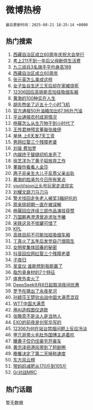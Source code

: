 # 微博热榜

`最后更新时间：2025-08-21 18:25:14 +0800`

## 热门搜索

1. [西藏自治区成立60周年庆祝大会举行](https://m.weibo.cn/search?containerid=100103type%3D1%26t%3D10%26q%3D%23%E8%A5%BF%E8%97%8F%E8%87%AA%E6%B2%BB%E5%8C%BA%E6%88%90%E7%AB%8B60%E5%91%A8%E5%B9%B4%E5%BA%86%E7%A5%9D%E5%A4%A7%E4%BC%9A%E4%B8%BE%E8%A1%8C%23&stream_entry_id=51&isnewpage=1&extparam=seat%3D1%26cate%3D10103%26pos%3D0%26filter_type%3Drealtimehot%26stream_entry_id%3D51%26c_type%3D51%26dgr%3D0%26q%3D%2523%25E8%25A5%25BF%25E8%2597%258F%25E8%2587%25AA%25E6%25B2%25BB%25E5%258C%25BA%25E6%2588%2590%25E7%25AB%258B60%25E5%2591%25A8%25E5%25B9%25B4%25E5%25BA%2586%25E7%25A5%259D%25E5%25A4%25A7%25E4%25BC%259A%25E4%25B8%25BE%25E8%25A1%258C%2523%26display_time%3D1755771912%26pre_seqid%3D1755771912811052359401)
1. [考上211不到一年后父母断供生活费](https://m.weibo.cn/search?containerid=100103type%3D1%26t%3D10%26q%3D%23%E8%80%83%E4%B8%8A211%E4%B8%8D%E5%88%B0%E4%B8%80%E5%B9%B4%E5%90%8E%E7%88%B6%E6%AF%8D%E6%96%AD%E4%BE%9B%E7%94%9F%E6%B4%BB%E8%B4%B9%23&stream_entry_id=31&isnewpage=1&extparam=seat%3D1%26pos%3D0%26filter_type%3Drealtimehot%26realpos%3D1%26q%3D%2523%25E8%2580%2583%25E4%25B8%258A211%25E4%25B8%258D%25E5%2588%25B0%25E4%25B8%2580%25E5%25B9%25B4%25E5%2590%258E%25E7%2588%25B6%25E6%25AF%258D%25E6%2596%25AD%25E4%25BE%259B%25E7%2594%259F%25E6%25B4%25BB%25E8%25B4%25B9%2523%26cate%3D5001%26c_type%3D31%26band_rank%3D1%26stream_entry_id%3D31%26lcate%3D5001%26dgr%3D0%26flag%3D0%26display_time%3D1755771912%26pre_seqid%3D1755771912811052359401)
1. [九三阅兵3名旗手平均身高189](https://m.weibo.cn/search?containerid=100103type%3D1%26t%3D10%26q%3D%23%E4%B9%9D%E4%B8%89%E9%98%85%E5%85%B53%E5%90%8D%E6%97%97%E6%89%8B%E5%B9%B3%E5%9D%87%E8%BA%AB%E9%AB%98189%23&stream_entry_id=31&isnewpage=1&extparam=seat%3D1%26pos%3D1%26filter_type%3Drealtimehot%26realpos%3D2%26q%3D%2523%25E4%25B9%259D%25E4%25B8%2589%25E9%2598%2585%25E5%2585%25B53%25E5%2590%258D%25E6%2597%2597%25E6%2589%258B%25E5%25B9%25B3%25E5%259D%2587%25E8%25BA%25AB%25E9%25AB%2598189%2523%26cate%3D5001%26c_type%3D31%26band_rank%3D2%26stream_entry_id%3D31%26lcate%3D5001%26dgr%3D0%26flag%3D1%26display_time%3D1755771912%26pre_seqid%3D1755771912811052359401)
1. [西藏自治区成立60周年](https://m.weibo.cn/search?containerid=100103type%3D1%26t%3D10%26q%3D%23%E8%A5%BF%E8%97%8F%E8%87%AA%E6%B2%BB%E5%8C%BA%E6%88%90%E7%AB%8B60%E5%91%A8%E5%B9%B4%23&stream_entry_id=31&isnewpage=1&extparam=seat%3D1%26pos%3D2%26filter_type%3Drealtimehot%26realpos%3D3%26q%3D%2523%25E8%25A5%25BF%25E8%2597%258F%25E8%2587%25AA%25E6%25B2%25BB%25E5%258C%25BA%25E6%2588%2590%25E7%25AB%258B60%25E5%2591%25A8%25E5%25B9%25B4%2523%26cate%3D5001%26c_type%3D31%26band_rank%3D3%26stream_entry_id%3D31%26lcate%3D5001%26dgr%3D0%26flag%3D0%26display_time%3D1755771912%26pre_seqid%3D1755771912811052359401)
1. [张元英怎么美成这样](https://m.weibo.cn/search?containerid=100103type%3D1%26t%3D10%26q%3D%E5%BC%A0%E5%85%83%E8%8B%B1%E6%80%8E%E4%B9%88%E7%BE%8E%E6%88%90%E8%BF%99%E6%A0%B7&stream_entry_id=31&isnewpage=1&extparam=seat%3D1%26pos%3D3%26filter_type%3Drealtimehot%26realpos%3D4%26q%3D%25E5%25BC%25A0%25E5%2585%2583%25E8%258B%25B1%25E6%2580%258E%25E4%25B9%2588%25E7%25BE%258E%25E6%2588%2590%25E8%25BF%2599%25E6%25A0%25B7%26cate%3D5001%26c_type%3D31%26band_rank%3D4%26stream_entry_id%3D31%26lcate%3D5001%26dgr%3D0%26flag%3D1%26display_time%3D1755771912%26pre_seqid%3D1755771912811052359401)
1. [女子坠谷生还三天后却在家被烧死](https://m.weibo.cn/search?containerid=100103type%3D1%26t%3D10%26q%3D%23%E5%A5%B3%E5%AD%90%E5%9D%A0%E8%B0%B7%E7%94%9F%E8%BF%98%E4%B8%89%E5%A4%A9%E5%90%8E%E5%8D%B4%E5%9C%A8%E5%AE%B6%E8%A2%AB%E7%83%A7%E6%AD%BB%23&stream_entry_id=31&isnewpage=1&extparam=seat%3D1%26pos%3D4%26filter_type%3Drealtimehot%26realpos%3D5%26q%3D%2523%25E5%25A5%25B3%25E5%25AD%2590%25E5%259D%25A0%25E8%25B0%25B7%25E7%2594%259F%25E8%25BF%2598%25E4%25B8%2589%25E5%25A4%25A9%25E5%2590%258E%25E5%258D%25B4%25E5%259C%25A8%25E5%25AE%25B6%25E8%25A2%25AB%25E7%2583%25A7%25E6%25AD%25BB%2523%26cate%3D5001%26c_type%3D31%26band_rank%3D5%26stream_entry_id%3D31%26lcate%3D5001%26dgr%3D0%26flag%3D0%26display_time%3D1755771912%26pre_seqid%3D1755771912811052359401)
1. [12306回应高铁能否加挂吸烟车厢](https://m.weibo.cn/search?containerid=100103type%3D1%26t%3D10%26q%3D%2312306%E5%9B%9E%E5%BA%94%E9%AB%98%E9%93%81%E8%83%BD%E5%90%A6%E5%8A%A0%E6%8C%82%E5%90%B8%E7%83%9F%E8%BD%A6%E5%8E%A2%23&stream_entry_id=31&isnewpage=1&extparam=seat%3D1%26pos%3D5%26filter_type%3Drealtimehot%26realpos%3D6%26q%3D%252312306%25E5%259B%259E%25E5%25BA%2594%25E9%25AB%2598%25E9%2593%2581%25E8%2583%25BD%25E5%2590%25A6%25E5%258A%25A0%25E6%258C%2582%25E5%2590%25B8%25E7%2583%259F%25E8%25BD%25A6%25E5%258E%25A2%2523%26cate%3D5001%26c_type%3D31%26band_rank%3D6%26stream_entry_id%3D31%26lcate%3D5001%26dgr%3D0%26flag%3D0%26display_time%3D1755771912%26pre_seqid%3D1755771912811052359401)
1. [黄渤的100种实在人生](https://m.weibo.cn/search?containerid=100103type%3D1%26t%3D10%26q%3D%23%E9%BB%84%E6%B8%A4%E7%9A%84100%E7%A7%8D%E5%AE%9E%E5%9C%A8%E4%BA%BA%E7%94%9F%23&stream_entry_id=31&isnewpage=1&extparam=seat%3D1%26pos%3D6%26filter_type%3Drealtimehot%26band_rank%3D7%26q%3D%2523%25E9%25BB%2584%25E6%25B8%25A4%25E7%259A%2584100%25E7%25A7%258D%25E5%25AE%259E%25E5%259C%25A8%25E4%25BA%25BA%25E7%2594%259F%2523%26dgr%3D0%26is_ad_pos%3D1%26adid%3D297494%26c_type%3D31%26stream_entry_id%3D31%26lcate%3D5001%26topic_ad%3D1%26cate%3D5001%26display_time%3D1755771912%26pre_seqid%3D1755771912811052359401)
1. [胡先煦坐了近五十个小时飞机](https://m.weibo.cn/search?containerid=100103type%3D1%26t%3D10%26q%3D%E8%83%A1%E5%85%88%E7%85%A6%E5%9D%90%E4%BA%86%E8%BF%91%E4%BA%94%E5%8D%81%E4%B8%AA%E5%B0%8F%E6%97%B6%E9%A3%9E%E6%9C%BA&stream_entry_id=31&isnewpage=1&extparam=seat%3D1%26pos%3D7%26filter_type%3Drealtimehot%26realpos%3D7%26q%3D%25E8%2583%25A1%25E5%2585%2588%25E7%2585%25A6%25E5%259D%2590%25E4%25BA%2586%25E8%25BF%2591%25E4%25BA%2594%25E5%258D%2581%25E4%25B8%25AA%25E5%25B0%258F%25E6%2597%25B6%25E9%25A3%259E%25E6%259C%25BA%26cate%3D5001%26c_type%3D31%26band_rank%3D7%26stream_entry_id%3D31%26lcate%3D5001%26dgr%3D0%26flag%3D0%26display_time%3D1755771912%26pre_seqid%3D1755771912811052359401)
1. [官方通报50升油箱加出67.96升汽油](https://m.weibo.cn/search?containerid=100103type%3D1%26t%3D10%26q%3D%23%E5%AE%98%E6%96%B9%E9%80%9A%E6%8A%A550%E5%8D%87%E6%B2%B9%E7%AE%B1%E5%8A%A0%E5%87%BA67.96%E5%8D%87%E6%B1%BD%E6%B2%B9%23&stream_entry_id=31&isnewpage=1&extparam=seat%3D1%26pos%3D8%26filter_type%3Drealtimehot%26realpos%3D8%26q%3D%2523%25E5%25AE%2598%25E6%2596%25B9%25E9%2580%259A%25E6%258A%25A550%25E5%258D%2587%25E6%25B2%25B9%25E7%25AE%25B1%25E5%258A%25A0%25E5%2587%25BA67.96%25E5%258D%2587%25E6%25B1%25BD%25E6%25B2%25B9%2523%26cate%3D5001%26c_type%3D31%26band_rank%3D8%26stream_entry_id%3D31%26lcate%3D5001%26dgr%3D0%26flag%3D0%26display_time%3D1755771912%26pre_seqid%3D1755771912811052359401)
1. [平台通报农村成哥情况](https://m.weibo.cn/search?containerid=100103type%3D1%26t%3D10%26q%3D%23%E5%B9%B3%E5%8F%B0%E9%80%9A%E6%8A%A5%E5%86%9C%E6%9D%91%E6%88%90%E5%93%A5%E6%83%85%E5%86%B5%23&stream_entry_id=31&isnewpage=1&extparam=seat%3D1%26pos%3D9%26filter_type%3Drealtimehot%26realpos%3D9%26q%3D%2523%25E5%25B9%25B3%25E5%258F%25B0%25E9%2580%259A%25E6%258A%25A5%25E5%2586%259C%25E6%259D%2591%25E6%2588%2590%25E5%2593%25A5%25E6%2583%2585%25E5%2586%25B5%2523%26cate%3D5001%26c_type%3D31%26band_rank%3D9%26stream_entry_id%3D31%26lcate%3D5001%26dgr%3D0%26flag%3D1%26display_time%3D1755771912%26pre_seqid%3D1755771912811052359401)
1. [杨幂怎么从生万物干到小时代了](https://m.weibo.cn/search?containerid=100103type%3D1%26t%3D10%26q%3D%E6%9D%A8%E5%B9%82%E6%80%8E%E4%B9%88%E4%BB%8E%E7%94%9F%E4%B8%87%E7%89%A9%E5%B9%B2%E5%88%B0%E5%B0%8F%E6%97%B6%E4%BB%A3%E4%BA%86&stream_entry_id=31&isnewpage=1&extparam=seat%3D1%26pos%3D10%26filter_type%3Drealtimehot%26realpos%3D10%26q%3D%25E6%259D%25A8%25E5%25B9%2582%25E6%2580%258E%25E4%25B9%2588%25E4%25BB%258E%25E7%2594%259F%25E4%25B8%2587%25E7%2589%25A9%25E5%25B9%25B2%25E5%2588%25B0%25E5%25B0%258F%25E6%2597%25B6%25E4%25BB%25A3%25E4%25BA%2586%26cate%3D5001%26c_type%3D31%26band_rank%3D10%26stream_entry_id%3D31%26lcate%3D5001%26dgr%3D0%26flag%3D1%26display_time%3D1755771912%26pre_seqid%3D1755771912811052359401)
1. [王传君神预言董璇张维伊](https://m.weibo.cn/search?containerid=100103type%3D1%26t%3D10%26q%3D%23%E7%8E%8B%E4%BC%A0%E5%90%9B%E7%A5%9E%E9%A2%84%E8%A8%80%E8%91%A3%E7%92%87%E5%BC%A0%E7%BB%B4%E4%BC%8A%23&stream_entry_id=31&isnewpage=1&extparam=seat%3D1%26pos%3D11%26filter_type%3Drealtimehot%26realpos%3D11%26q%3D%2523%25E7%258E%258B%25E4%25BC%25A0%25E5%2590%259B%25E7%25A5%259E%25E9%25A2%2584%25E8%25A8%2580%25E8%2591%25A3%25E7%2592%2587%25E5%25BC%25A0%25E7%25BB%25B4%25E4%25BC%258A%2523%26cate%3D5001%26c_type%3D31%26band_rank%3D11%26stream_entry_id%3D31%26lcate%3D5001%26dgr%3D0%26flag%3D2%26display_time%3D1755771912%26pre_seqid%3D1755771912811052359401)
1. [单休 上6天发7天工资](https://m.weibo.cn/search?containerid=100103type%3D1%26t%3D10%26q%3D%E5%8D%95%E4%BC%91+%E4%B8%8A6%E5%A4%A9%E5%8F%917%E5%A4%A9%E5%B7%A5%E8%B5%84&stream_entry_id=31&isnewpage=1&extparam=seat%3D1%26pos%3D12%26filter_type%3Drealtimehot%26realpos%3D12%26q%3D%25E5%258D%2595%25E4%25BC%2591%2520%25E4%25B8%258A6%25E5%25A4%25A9%25E5%258F%25917%25E5%25A4%25A9%25E5%25B7%25A5%25E8%25B5%2584%26cate%3D5001%26c_type%3D31%26band_rank%3D12%26stream_entry_id%3D31%26lcate%3D5001%26dgr%3D0%26flag%3D1%26display_time%3D1755771912%26pre_seqid%3D1755771912811052359401)
1. [男网红娶三个残障老婆](https://m.weibo.cn/search?containerid=100103type%3D1%26t%3D10%26q%3D%E7%94%B7%E7%BD%91%E7%BA%A2%E5%A8%B6%E4%B8%89%E4%B8%AA%E6%AE%8B%E9%9A%9C%E8%80%81%E5%A9%86&stream_entry_id=31&isnewpage=1&extparam=seat%3D1%26pos%3D13%26filter_type%3Drealtimehot%26realpos%3D13%26q%3D%25E7%2594%25B7%25E7%25BD%2591%25E7%25BA%25A2%25E5%25A8%25B6%25E4%25B8%2589%25E4%25B8%25AA%25E6%25AE%258B%25E9%259A%259C%25E8%2580%2581%25E5%25A9%2586%26cate%3D5001%26c_type%3D31%26band_rank%3D13%26stream_entry_id%3D31%26lcate%3D5001%26dgr%3D0%26flag%3D2%26display_time%3D1755771912%26pre_seqid%3D1755771912811052359401)
1. [刘骏 费加罗](https://m.weibo.cn/search?containerid=100103type%3D1%26t%3D10%26q%3D%E5%88%98%E9%AA%8F+%E8%B4%B9%E5%8A%A0%E7%BD%97&stream_entry_id=31&isnewpage=1&extparam=seat%3D1%26pos%3D14%26filter_type%3Drealtimehot%26realpos%3D14%26q%3D%25E5%2588%2598%25E9%25AA%258F%2520%25E8%25B4%25B9%25E5%258A%25A0%25E7%25BD%2597%26cate%3D5001%26c_type%3D31%26band_rank%3D14%26stream_entry_id%3D31%26lcate%3D5001%26dgr%3D0%26flag%3D1%26display_time%3D1755771912%26pre_seqid%3D1755771912811052359401)
1. [内娱终于替缝纫机发声了](https://m.weibo.cn/search?containerid=100103type%3D1%26t%3D10%26q%3D%E5%86%85%E5%A8%B1%E7%BB%88%E4%BA%8E%E6%9B%BF%E7%BC%9D%E7%BA%AB%E6%9C%BA%E5%8F%91%E5%A3%B0%E4%BA%86&stream_entry_id=31&isnewpage=1&extparam=seat%3D1%26pos%3D15%26filter_type%3Drealtimehot%26realpos%3D15%26q%3D%25E5%2586%2585%25E5%25A8%25B1%25E7%25BB%2588%25E4%25BA%258E%25E6%259B%25BF%25E7%25BC%259D%25E7%25BA%25AB%25E6%259C%25BA%25E5%258F%2591%25E5%25A3%25B0%25E4%25BA%2586%26cate%3D5001%26c_type%3D31%26band_rank%3D15%26stream_entry_id%3D31%26lcate%3D5001%26dgr%3D0%26flag%3D1%26display_time%3D1755771912%26pre_seqid%3D1755771912811052359401)
1. [徐艺洋为了黄子韬放弃工作](https://m.weibo.cn/search?containerid=100103type%3D1%26t%3D10%26q%3D%E5%BE%90%E8%89%BA%E6%B4%8B%E4%B8%BA%E4%BA%86%E9%BB%84%E5%AD%90%E9%9F%AC%E6%94%BE%E5%BC%83%E5%B7%A5%E4%BD%9C&stream_entry_id=31&isnewpage=1&extparam=seat%3D1%26pos%3D16%26filter_type%3Drealtimehot%26realpos%3D16%26q%3D%25E5%25BE%2590%25E8%2589%25BA%25E6%25B4%258B%25E4%25B8%25BA%25E4%25BA%2586%25E9%25BB%2584%25E5%25AD%2590%25E9%259F%25AC%25E6%2594%25BE%25E5%25BC%2583%25E5%25B7%25A5%25E4%25BD%259C%26cate%3D5001%26c_type%3D31%26band_rank%3D16%26stream_entry_id%3D31%26lcate%3D5001%26dgr%3D0%26flag%3D2%26display_time%3D1755771912%26pre_seqid%3D1755771912811052359401)
1. [董璇你看看人金莎](https://m.weibo.cn/search?containerid=100103type%3D1%26t%3D10%26q%3D%23%E8%91%A3%E7%92%87%E4%BD%A0%E7%9C%8B%E7%9C%8B%E4%BA%BA%E9%87%91%E8%8E%8E%23&stream_entry_id=31&isnewpage=1&extparam=seat%3D1%26pos%3D17%26filter_type%3Drealtimehot%26realpos%3D17%26q%3D%2523%25E8%2591%25A3%25E7%2592%2587%25E4%25BD%25A0%25E7%259C%258B%25E7%259C%258B%25E4%25BA%25BA%25E9%2587%2591%25E8%258E%258E%2523%26cate%3D5001%26c_type%3D31%26band_rank%3D17%26stream_entry_id%3D31%26lcate%3D5001%26dgr%3D0%26flag%3D1%26display_time%3D1755771912%26pre_seqid%3D1755771912811052359401)
1. [两子非亲生大儿子反质父亲出轨](https://m.weibo.cn/search?containerid=100103type%3D1%26t%3D10%26q%3D%23%E4%B8%A4%E5%AD%90%E9%9D%9E%E4%BA%B2%E7%94%9F%E5%A4%A7%E5%84%BF%E5%AD%90%E5%8F%8D%E8%B4%A8%E7%88%B6%E4%BA%B2%E5%87%BA%E8%BD%A8%23&stream_entry_id=31&isnewpage=1&extparam=seat%3D1%26pos%3D18%26filter_type%3Drealtimehot%26realpos%3D18%26q%3D%2523%25E4%25B8%25A4%25E5%25AD%2590%25E9%259D%259E%25E4%25BA%25B2%25E7%2594%259F%25E5%25A4%25A7%25E5%2584%25BF%25E5%25AD%2590%25E5%258F%258D%25E8%25B4%25A8%25E7%2588%25B6%25E4%25BA%25B2%25E5%2587%25BA%25E8%25BD%25A8%2523%26cate%3D5001%26c_type%3D31%26band_rank%3D18%26stream_entry_id%3D31%26lcate%3D5001%26dgr%3D0%26flag%3D0%26display_time%3D1755771912%26pre_seqid%3D1755771912811052359401)
1. [黄渤的脸承包今日所有笑点](https://m.weibo.cn/search?containerid=100103type%3D1%26t%3D10%26q%3D%23%E9%BB%84%E6%B8%A4%E7%9A%84%E8%84%B8%E6%89%BF%E5%8C%85%E4%BB%8A%E6%97%A5%E6%89%80%E6%9C%89%E7%AC%91%E7%82%B9%23&stream_entry_id=31&isnewpage=1&extparam=seat%3D1%26pos%3D19%26filter_type%3Drealtimehot%26realpos%3D19%26q%3D%2523%25E9%25BB%2584%25E6%25B8%25A4%25E7%259A%2584%25E8%2584%25B8%25E6%2589%25BF%25E5%258C%2585%25E4%25BB%258A%25E6%2597%25A5%25E6%2589%2580%25E6%259C%2589%25E7%25AC%2591%25E7%2582%25B9%2523%26cate%3D5001%26c_type%3D31%26band_rank%3D19%26stream_entry_id%3D31%26lcate%3D5001%26dgr%3D0%26flag%3D1%26display_time%3D1755771912%26pre_seqid%3D1755771912811052359401)
1. [vivoVision让头号玩家走进现实](https://m.weibo.cn/search?containerid=100103type%3D1%26t%3D10%26q%3D%23vivoVision%E8%AE%A9%E5%A4%B4%E5%8F%B7%E7%8E%A9%E5%AE%B6%E8%B5%B0%E8%BF%9B%E7%8E%B0%E5%AE%9E%23&stream_entry_id=31&isnewpage=1&extparam=seat%3D1%26pos%3D20%26filter_type%3Drealtimehot%26realpos%3D20%26q%3D%2523vivoVision%25E8%25AE%25A9%25E5%25A4%25B4%25E5%258F%25B7%25E7%258E%25A9%25E5%25AE%25B6%25E8%25B5%25B0%25E8%25BF%259B%25E7%258E%25B0%25E5%25AE%259E%2523%26cate%3D5001%26c_type%3D31%26band_rank%3D20%26stream_entry_id%3D31%26lcate%3D5001%26dgr%3D0%26flag%3D1%26display_time%3D1755771912%26pre_seqid%3D1755771912811052359401)
1. [刘耀文跳刀马刀马](https://m.weibo.cn/search?containerid=100103type%3D1%26t%3D10%26q%3D%23%E5%88%98%E8%80%80%E6%96%87%E8%B7%B3%E5%88%80%E9%A9%AC%E5%88%80%E9%A9%AC%23&stream_entry_id=31&isnewpage=1&extparam=seat%3D1%26pos%3D21%26filter_type%3Drealtimehot%26realpos%3D21%26q%3D%2523%25E5%2588%2598%25E8%2580%2580%25E6%2596%2587%25E8%25B7%25B3%25E5%2588%2580%25E9%25A9%25AC%25E5%2588%2580%25E9%25A9%25AC%2523%26cate%3D5001%26c_type%3D31%26band_rank%3D21%26stream_entry_id%3D31%26lcate%3D5001%26dgr%3D0%26flag%3D1%26display_time%3D1755771912%26pre_seqid%3D1755771912811052359401)
1. [警犬找回走失老人被奖3箱好吃的](https://m.weibo.cn/search?containerid=100103type%3D1%26t%3D10%26q%3D%23%E8%AD%A6%E7%8A%AC%E6%89%BE%E5%9B%9E%E8%B5%B0%E5%A4%B1%E8%80%81%E4%BA%BA%E8%A2%AB%E5%A5%963%E7%AE%B1%E5%A5%BD%E5%90%83%E7%9A%84%23&stream_entry_id=31&isnewpage=1&extparam=seat%3D1%26pos%3D22%26filter_type%3Drealtimehot%26realpos%3D22%26q%3D%2523%25E8%25AD%25A6%25E7%258A%25AC%25E6%2589%25BE%25E5%259B%259E%25E8%25B5%25B0%25E5%25A4%25B1%25E8%2580%2581%25E4%25BA%25BA%25E8%25A2%25AB%25E5%25A5%25963%25E7%25AE%25B1%25E5%25A5%25BD%25E5%2590%2583%25E7%259A%2584%2523%26cate%3D5001%26c_type%3D31%26band_rank%3D22%26stream_entry_id%3D31%26lcate%3D5001%26dgr%3D0%26flag%3D32768%26display_time%3D1755771912%26pre_seqid%3D1755771912811052359401)
1. [原来排卵期一直在被误解](https://m.weibo.cn/search?containerid=100103type%3D1%26t%3D10%26q%3D%E5%8E%9F%E6%9D%A5%E6%8E%92%E5%8D%B5%E6%9C%9F%E4%B8%80%E7%9B%B4%E5%9C%A8%E8%A2%AB%E8%AF%AF%E8%A7%A3&stream_entry_id=31&isnewpage=1&extparam=seat%3D1%26pos%3D23%26filter_type%3Drealtimehot%26realpos%3D23%26q%3D%25E5%258E%259F%25E6%259D%25A5%25E6%258E%2592%25E5%258D%25B5%25E6%259C%259F%25E4%25B8%2580%25E7%259B%25B4%25E5%259C%25A8%25E8%25A2%25AB%25E8%25AF%25AF%25E8%25A7%25A3%26cate%3D5001%26c_type%3D31%26band_rank%3D23%26stream_entry_id%3D31%26lcate%3D5001%26dgr%3D0%26flag%3D0%26display_time%3D1755771912%26pre_seqid%3D1755771912811052359401)
1. [杨幂回应连续三部作品演技获赞](https://m.weibo.cn/search?containerid=100103type%3D1%26t%3D10%26q%3D%23%E6%9D%A8%E5%B9%82%E5%9B%9E%E5%BA%94%E8%BF%9E%E7%BB%AD%E4%B8%89%E9%83%A8%E4%BD%9C%E5%93%81%E6%BC%94%E6%8A%80%E8%8E%B7%E8%B5%9E%23&stream_entry_id=31&isnewpage=1&extparam=seat%3D1%26pos%3D24%26filter_type%3Drealtimehot%26realpos%3D24%26q%3D%2523%25E6%259D%25A8%25E5%25B9%2582%25E5%259B%259E%25E5%25BA%2594%25E8%25BF%259E%25E7%25BB%25AD%25E4%25B8%2589%25E9%2583%25A8%25E4%25BD%259C%25E5%2593%2581%25E6%25BC%2594%25E6%258A%2580%25E8%258E%25B7%25E8%25B5%259E%2523%26cate%3D5001%26c_type%3D31%26band_rank%3D24%26stream_entry_id%3D31%26lcate%3D5001%26dgr%3D0%26flag%3D0%26display_time%3D1755771912%26pre_seqid%3D1755771912811052359401)
1. [万国鹏再澄清曾追求张予曦](https://m.weibo.cn/search?containerid=100103type%3D1%26t%3D10%26q%3D%E4%B8%87%E5%9B%BD%E9%B9%8F%E5%86%8D%E6%BE%84%E6%B8%85%E6%9B%BE%E8%BF%BD%E6%B1%82%E5%BC%A0%E4%BA%88%E6%9B%A6&stream_entry_id=31&isnewpage=1&extparam=seat%3D1%26pos%3D25%26filter_type%3Drealtimehot%26realpos%3D25%26q%3D%25E4%25B8%2587%25E5%259B%25BD%25E9%25B9%258F%25E5%2586%258D%25E6%25BE%2584%25E6%25B8%2585%25E6%259B%25BE%25E8%25BF%25BD%25E6%25B1%2582%25E5%25BC%25A0%25E4%25BA%2588%25E6%259B%25A6%26cate%3D5001%26c_type%3D31%26band_rank%3D25%26stream_entry_id%3D31%26lcate%3D5001%26dgr%3D0%26flag%3D0%26display_time%3D1755771912%26pre_seqid%3D1755771912811052359401)
1. [宋轶这背不拔罐可惜了](https://m.weibo.cn/search?containerid=100103type%3D1%26t%3D10%26q%3D%E5%AE%8B%E8%BD%B6%E8%BF%99%E8%83%8C%E4%B8%8D%E6%8B%94%E7%BD%90%E5%8F%AF%E6%83%9C%E4%BA%86&stream_entry_id=31&isnewpage=1&extparam=seat%3D1%26pos%3D26%26filter_type%3Drealtimehot%26realpos%3D26%26q%3D%25E5%25AE%258B%25E8%25BD%25B6%25E8%25BF%2599%25E8%2583%258C%25E4%25B8%258D%25E6%258B%2594%25E7%25BD%2590%25E5%258F%25AF%25E6%2583%259C%25E4%25BA%2586%26cate%3D5001%26c_type%3D31%26band_rank%3D26%26stream_entry_id%3D31%26lcate%3D5001%26dgr%3D0%26flag%3D1%26display_time%3D1755771912%26pre_seqid%3D1755771912811052359401)
1. [KPL](https://m.weibo.cn/search?containerid=100103type%3D1%26t%3D10%26q%3DKPL&stream_entry_id=31&isnewpage=1&extparam=seat%3D1%26pos%3D27%26filter_type%3Drealtimehot%26realpos%3D27%26q%3DKPL%26cate%3D5001%26c_type%3D31%26band_rank%3D27%26stream_entry_id%3D31%26lcate%3D5001%26dgr%3D0%26flag%3D1%26display_time%3D1755771912%26pre_seqid%3D1755771912811052359401)
1. [高铁目前不可能加挂吸烟车厢](https://m.weibo.cn/search?containerid=100103type%3D1%26t%3D10%26q%3D%23%E9%AB%98%E9%93%81%E7%9B%AE%E5%89%8D%E4%B8%8D%E5%8F%AF%E8%83%BD%E5%8A%A0%E6%8C%82%E5%90%B8%E7%83%9F%E8%BD%A6%E5%8E%A2%23&stream_entry_id=31&isnewpage=1&extparam=seat%3D1%26pos%3D28%26filter_type%3Drealtimehot%26realpos%3D28%26q%3D%2523%25E9%25AB%2598%25E9%2593%2581%25E7%259B%25AE%25E5%2589%258D%25E4%25B8%258D%25E5%258F%25AF%25E8%2583%25BD%25E5%258A%25A0%25E6%258C%2582%25E5%2590%25B8%25E7%2583%259F%25E8%25BD%25A6%25E5%258E%25A2%2523%26cate%3D5001%26c_type%3D31%26band_rank%3D28%26stream_entry_id%3D31%26lcate%3D5001%26dgr%3D0%26flag%3D0%26display_time%3D1755771912%26pre_seqid%3D1755771912811052359401)
1. [丁真火了五年后发觉自己很陌生](https://m.weibo.cn/search?containerid=100103type%3D1%26t%3D10%26q%3D%E4%B8%81%E7%9C%9F%E7%81%AB%E4%BA%86%E4%BA%94%E5%B9%B4%E5%90%8E%E5%8F%91%E8%A7%89%E8%87%AA%E5%B7%B1%E5%BE%88%E9%99%8C%E7%94%9F&stream_entry_id=31&isnewpage=1&extparam=seat%3D1%26pos%3D29%26filter_type%3Drealtimehot%26realpos%3D29%26q%3D%25E4%25B8%2581%25E7%259C%259F%25E7%2581%25AB%25E4%25BA%2586%25E4%25BA%2594%25E5%25B9%25B4%25E5%2590%258E%25E5%258F%2591%25E8%25A7%2589%25E8%2587%25AA%25E5%25B7%25B1%25E5%25BE%2588%25E9%2599%258C%25E7%2594%259F%26cate%3D5001%26c_type%3D31%26band_rank%3D29%26stream_entry_id%3D31%26lcate%3D5001%26dgr%3D0%26flag%3D1%26display_time%3D1755771912%26pre_seqid%3D1755771912811052359401)
1. [女明星集体回春的秘密](https://m.weibo.cn/search?containerid=100103type%3D1%26t%3D10%26q%3D%23%E5%A5%B3%E6%98%8E%E6%98%9F%E9%9B%86%E4%BD%93%E5%9B%9E%E6%98%A5%E7%9A%84%E7%A7%98%E5%AF%86%23&stream_entry_id=31&isnewpage=1&extparam=seat%3D1%26pos%3D30%26filter_type%3Drealtimehot%26realpos%3D30%26q%3D%2523%25E5%25A5%25B3%25E6%2598%258E%25E6%2598%259F%25E9%259B%2586%25E4%25BD%2593%25E5%259B%259E%25E6%2598%25A5%25E7%259A%2584%25E7%25A7%2598%25E5%25AF%2586%2523%26cate%3D5001%26c_type%3D31%26band_rank%3D30%26stream_entry_id%3D31%26lcate%3D5001%26dgr%3D0%26flag%3D1%26display_time%3D1755771912%26pre_seqid%3D1755771912811052359401)
1. [抖音回应网红娶三个残障老婆](https://m.weibo.cn/search?containerid=100103type%3D1%26t%3D10%26q%3D%23%E6%8A%96%E9%9F%B3%E5%9B%9E%E5%BA%94%E7%BD%91%E7%BA%A2%E5%A8%B6%E4%B8%89%E4%B8%AA%E6%AE%8B%E9%9A%9C%E8%80%81%E5%A9%86%23&stream_entry_id=31&isnewpage=1&extparam=seat%3D1%26pos%3D31%26filter_type%3Drealtimehot%26realpos%3D31%26q%3D%2523%25E6%258A%2596%25E9%259F%25B3%25E5%259B%259E%25E5%25BA%2594%25E7%25BD%2591%25E7%25BA%25A2%25E5%25A8%25B6%25E4%25B8%2589%25E4%25B8%25AA%25E6%25AE%258B%25E9%259A%259C%25E8%2580%2581%25E5%25A9%2586%2523%26cate%3D5001%26c_type%3D31%26band_rank%3D31%26stream_entry_id%3D31%26lcate%3D5001%26dgr%3D0%26flag%3D1%26display_time%3D1755771912%26pre_seqid%3D1755771912811052359401)
1. [子夜归](https://m.weibo.cn/search?containerid=100103type%3D1%26t%3D10%26q%3D%E5%AD%90%E5%A4%9C%E5%BD%92&stream_entry_id=31&isnewpage=1&extparam=seat%3D1%26pos%3D32%26filter_type%3Drealtimehot%26realpos%3D32%26q%3D%25E5%25AD%2590%25E5%25A4%259C%25E5%25BD%2592%26cate%3D5001%26c_type%3D31%26band_rank%3D32%26stream_entry_id%3D31%26lcate%3D5001%26dgr%3D0%26flag%3D1%26display_time%3D1755771912%26pre_seqid%3D1755771912811052359401)
1. [吴宣仪 谁能想到我能赢了](https://m.weibo.cn/search?containerid=100103type%3D1%26t%3D10%26q%3D%E5%90%B4%E5%AE%A3%E4%BB%AA+%E8%B0%81%E8%83%BD%E6%83%B3%E5%88%B0%E6%88%91%E8%83%BD%E8%B5%A2%E4%BA%86&stream_entry_id=31&isnewpage=1&extparam=seat%3D1%26pos%3D33%26filter_type%3Drealtimehot%26realpos%3D33%26q%3D%25E5%2590%25B4%25E5%25AE%25A3%25E4%25BB%25AA%2520%25E8%25B0%2581%25E8%2583%25BD%25E6%2583%25B3%25E5%2588%25B0%25E6%2588%2591%25E8%2583%25BD%25E8%25B5%25A2%25E4%25BA%2586%26cate%3D5001%26c_type%3D31%26band_rank%3D33%26stream_entry_id%3D31%26lcate%3D5001%26dgr%3D0%26flag%3D1%26display_time%3D1755771912%26pre_seqid%3D1755771912811052359401)
1. [脂包骨身材的7个特征](https://m.weibo.cn/search?containerid=100103type%3D1%26t%3D10%26q%3D%E8%84%82%E5%8C%85%E9%AA%A8%E8%BA%AB%E6%9D%90%E7%9A%847%E4%B8%AA%E7%89%B9%E5%BE%81&stream_entry_id=31&isnewpage=1&extparam=seat%3D1%26pos%3D34%26filter_type%3Drealtimehot%26realpos%3D34%26q%3D%25E8%2584%2582%25E5%258C%2585%25E9%25AA%25A8%25E8%25BA%25AB%25E6%259D%2590%25E7%259A%25847%25E4%25B8%25AA%25E7%2589%25B9%25E5%25BE%2581%26cate%3D5001%26c_type%3D31%26band_rank%3D34%26stream_entry_id%3D31%26lcate%3D5001%26dgr%3D0%26flag%3D1%26display_time%3D1755771912%26pre_seqid%3D1755771912811052359401)
1. [体育外卖火了](https://m.weibo.cn/search?containerid=100103type%3D1%26t%3D10%26q%3D%23%E4%BD%93%E8%82%B2%E5%A4%96%E5%8D%96%E7%81%AB%E4%BA%86%23&stream_entry_id=31&isnewpage=1&extparam=seat%3D1%26pos%3D35%26filter_type%3Drealtimehot%26realpos%3D35%26q%3D%2523%25E4%25BD%2593%25E8%2582%25B2%25E5%25A4%2596%25E5%258D%2596%25E7%2581%25AB%25E4%25BA%2586%2523%26cate%3D5001%26c_type%3D31%26band_rank%3D35%26stream_entry_id%3D31%26lcate%3D5001%26dgr%3D0%26flag%3D1%26display_time%3D1755771912%26pre_seqid%3D1755771912811052359401)
1. [DeepSeek9月6日起取消夜间优惠](https://m.weibo.cn/search?containerid=100103type%3D1%26t%3D10%26q%3D%23DeepSeek9%E6%9C%886%E6%97%A5%E8%B5%B7%E5%8F%96%E6%B6%88%E5%A4%9C%E9%97%B4%E4%BC%98%E6%83%A0%23&stream_entry_id=31&isnewpage=1&extparam=seat%3D1%26pos%3D36%26filter_type%3Drealtimehot%26realpos%3D36%26q%3D%2523DeepSeek9%25E6%259C%25886%25E6%2597%25A5%25E8%25B5%25B7%25E5%258F%2596%25E6%25B6%2588%25E5%25A4%259C%25E9%2597%25B4%25E4%25BC%2598%25E6%2583%25A0%2523%26cate%3D5001%26c_type%3D31%26band_rank%3D36%26stream_entry_id%3D31%26lcate%3D5001%26dgr%3D0%26flag%3D1%26display_time%3D1755771912%26pre_seqid%3D1755771912811052359401)
1. [罗予彤猜出了永夜星河](https://m.weibo.cn/search?containerid=100103type%3D1%26t%3D10%26q%3D%23%E7%BD%97%E4%BA%88%E5%BD%A4%E7%8C%9C%E5%87%BA%E4%BA%86%E6%B0%B8%E5%A4%9C%E6%98%9F%E6%B2%B3%23&stream_entry_id=31&isnewpage=1&extparam=seat%3D1%26pos%3D37%26filter_type%3Drealtimehot%26realpos%3D37%26q%3D%2523%25E7%25BD%2597%25E4%25BA%2588%25E5%25BD%25A4%25E7%258C%259C%25E5%2587%25BA%25E4%25BA%2586%25E6%25B0%25B8%25E5%25A4%259C%25E6%2598%259F%25E6%25B2%25B3%2523%26cate%3D5001%26c_type%3D31%26band_rank%3D37%26stream_entry_id%3D31%26lcate%3D5001%26dgr%3D0%26flag%3D1%26display_time%3D1755771912%26pre_seqid%3D1755771912811052359401)
1. [孙颖莎王楚钦出战中国大满贯混双](https://m.weibo.cn/search?containerid=100103type%3D1%26t%3D10%26q%3D%23%E5%AD%99%E9%A2%96%E8%8E%8E%E7%8E%8B%E6%A5%9A%E9%92%A6%E5%87%BA%E6%88%98%E4%B8%AD%E5%9B%BD%E5%A4%A7%E6%BB%A1%E8%B4%AF%E6%B7%B7%E5%8F%8C%23&stream_entry_id=31&isnewpage=1&extparam=seat%3D1%26pos%3D38%26filter_type%3Drealtimehot%26realpos%3D38%26q%3D%2523%25E5%25AD%2599%25E9%25A2%2596%25E8%258E%258E%25E7%258E%258B%25E6%25A5%259A%25E9%2592%25A6%25E5%2587%25BA%25E6%2588%2598%25E4%25B8%25AD%25E5%259B%25BD%25E5%25A4%25A7%25E6%25BB%25A1%25E8%25B4%25AF%25E6%25B7%25B7%25E5%258F%258C%2523%26cate%3D5001%26c_type%3D31%26band_rank%3D38%26stream_entry_id%3D31%26lcate%3D5001%26dgr%3D0%26flag%3D0%26display_time%3D1755771912%26pre_seqid%3D1755771912811052359401)
1. [WTT中国大满贯](https://m.weibo.cn/search?containerid=100103type%3D1%26t%3D10%26q%3DWTT%E4%B8%AD%E5%9B%BD%E5%A4%A7%E6%BB%A1%E8%B4%AF&stream_entry_id=31&isnewpage=1&extparam=seat%3D1%26pos%3D39%26filter_type%3Drealtimehot%26realpos%3D39%26q%3DWTT%25E4%25B8%25AD%25E5%259B%25BD%25E5%25A4%25A7%25E6%25BB%25A1%25E8%25B4%25AF%26cate%3D5001%26c_type%3D31%26band_rank%3D39%26stream_entry_id%3D31%26lcate%3D5001%26dgr%3D0%26flag%3D0%26display_time%3D1755771912%26pre_seqid%3D1755771912811052359401)
1. [用AI造假图仅退款](https://m.weibo.cn/search?containerid=100103type%3D1%26t%3D10%26q%3D%23%E7%94%A8AI%E9%80%A0%E5%81%87%E5%9B%BE%E4%BB%85%E9%80%80%E6%AC%BE%23&stream_entry_id=31&isnewpage=1&extparam=seat%3D1%26pos%3D40%26filter_type%3Drealtimehot%26realpos%3D40%26q%3D%2523%25E7%2594%25A8AI%25E9%2580%25A0%25E5%2581%2587%25E5%259B%25BE%25E4%25BB%2585%25E9%2580%2580%25E6%25AC%25BE%2523%26cate%3D5001%26c_type%3D31%26band_rank%3D40%26stream_entry_id%3D31%26lcate%3D5001%26dgr%3D0%26flag%3D1%26display_time%3D1755771912%26pre_seqid%3D1755771912811052359401)
1. [张晚意不是淡人是当地人](https://m.weibo.cn/search?containerid=100103type%3D1%26t%3D10%26q%3D%E5%BC%A0%E6%99%9A%E6%84%8F%E4%B8%8D%E6%98%AF%E6%B7%A1%E4%BA%BA%E6%98%AF%E5%BD%93%E5%9C%B0%E4%BA%BA&stream_entry_id=31&isnewpage=1&extparam=seat%3D1%26pos%3D41%26filter_type%3Drealtimehot%26realpos%3D41%26q%3D%25E5%25BC%25A0%25E6%2599%259A%25E6%2584%258F%25E4%25B8%258D%25E6%2598%25AF%25E6%25B7%25A1%25E4%25BA%25BA%25E6%2598%25AF%25E5%25BD%2593%25E5%259C%25B0%25E4%25BA%25BA%26cate%3D5001%26c_type%3D31%26band_rank%3D41%26stream_entry_id%3D31%26lcate%3D5001%26dgr%3D0%26flag%3D1%26display_time%3D1755771912%26pre_seqid%3D1755771912811052359401)
1. [EXO的前夜是刘宪华写的](https://m.weibo.cn/search?containerid=100103type%3D1%26t%3D10%26q%3DEXO%E7%9A%84%E5%89%8D%E5%A4%9C%E6%98%AF%E5%88%98%E5%AE%AA%E5%8D%8E%E5%86%99%E7%9A%84&stream_entry_id=31&isnewpage=1&extparam=seat%3D1%26pos%3D42%26filter_type%3Drealtimehot%26realpos%3D42%26q%3DEXO%25E7%259A%2584%25E5%2589%258D%25E5%25A4%259C%25E6%2598%25AF%25E5%2588%2598%25E5%25AE%25AA%25E5%258D%258E%25E5%2586%2599%25E7%259A%2584%26cate%3D5001%26c_type%3D31%26band_rank%3D42%26stream_entry_id%3D31%26lcate%3D5001%26dgr%3D0%26flag%3D0%26display_time%3D1755771912%26pre_seqid%3D1755771912811052359401)
1. [12306为何在站台禁烟问题上反应冷淡](https://m.weibo.cn/search?containerid=100103type%3D1%26t%3D10%26q%3D%2312306%E4%B8%BA%E4%BD%95%E5%9C%A8%E7%AB%99%E5%8F%B0%E7%A6%81%E7%83%9F%E9%97%AE%E9%A2%98%E4%B8%8A%E5%8F%8D%E5%BA%94%E5%86%B7%E6%B7%A1%23&stream_entry_id=31&isnewpage=1&extparam=seat%3D1%26pos%3D43%26filter_type%3Drealtimehot%26realpos%3D43%26q%3D%252312306%25E4%25B8%25BA%25E4%25BD%2595%25E5%259C%25A8%25E7%25AB%2599%25E5%258F%25B0%25E7%25A6%2581%25E7%2583%259F%25E9%2597%25AE%25E9%25A2%2598%25E4%25B8%258A%25E5%258F%258D%25E5%25BA%2594%25E5%2586%25B7%25E6%25B7%25A1%2523%26cate%3D5001%26c_type%3D31%26band_rank%3D43%26stream_entry_id%3D31%26lcate%3D5001%26dgr%3D0%26flag%3D0%26display_time%3D1755771912%26pre_seqid%3D1755771912811052359401)
1. [甲亢哥带火毛肚外国博主追着吃](https://m.weibo.cn/search?containerid=100103type%3D1%26t%3D10%26q%3D%E7%94%B2%E4%BA%A2%E5%93%A5%E5%B8%A6%E7%81%AB%E6%AF%9B%E8%82%9A%E5%A4%96%E5%9B%BD%E5%8D%9A%E4%B8%BB%E8%BF%BD%E7%9D%80%E5%90%83&stream_entry_id=31&isnewpage=1&extparam=seat%3D1%26pos%3D44%26filter_type%3Drealtimehot%26realpos%3D44%26q%3D%25E7%2594%25B2%25E4%25BA%25A2%25E5%2593%25A5%25E5%25B8%25A6%25E7%2581%25AB%25E6%25AF%259B%25E8%2582%259A%25E5%25A4%2596%25E5%259B%25BD%25E5%258D%259A%25E4%25B8%25BB%25E8%25BF%25BD%25E7%259D%2580%25E5%2590%2583%26cate%3D5001%26c_type%3D31%26band_rank%3D44%26stream_entry_id%3D31%26lcate%3D5001%26dgr%3D0%26flag%3D1%26display_time%3D1755771912%26pre_seqid%3D1755771912811052359401)
1. [曝黄子佼仍住豪宅开豪车](https://m.weibo.cn/search?containerid=100103type%3D1%26t%3D10%26q%3D%23%E6%9B%9D%E9%BB%84%E5%AD%90%E4%BD%BC%E4%BB%8D%E4%BD%8F%E8%B1%AA%E5%AE%85%E5%BC%80%E8%B1%AA%E8%BD%A6%23&stream_entry_id=31&isnewpage=1&extparam=seat%3D1%26pos%3D45%26filter_type%3Drealtimehot%26realpos%3D45%26q%3D%2523%25E6%259B%259D%25E9%25BB%2584%25E5%25AD%2590%25E4%25BD%25BC%25E4%25BB%258D%25E4%25BD%258F%25E8%25B1%25AA%25E5%25AE%2585%25E5%25BC%2580%25E8%25B1%25AA%25E8%25BD%25A6%2523%26cate%3D5001%26c_type%3D31%26band_rank%3D45%26stream_entry_id%3D31%26lcate%3D5001%26dgr%3D0%26flag%3D1%26display_time%3D1755771912%26pre_seqid%3D1755771912811052359401)
1. [黄宗泽把港风带到了短剧圈](https://m.weibo.cn/search?containerid=100103type%3D1%26t%3D10%26q%3D%E9%BB%84%E5%AE%97%E6%B3%BD%E6%8A%8A%E6%B8%AF%E9%A3%8E%E5%B8%A6%E5%88%B0%E4%BA%86%E7%9F%AD%E5%89%A7%E5%9C%88&stream_entry_id=31&isnewpage=1&extparam=seat%3D1%26pos%3D46%26filter_type%3Drealtimehot%26realpos%3D46%26q%3D%25E9%25BB%2584%25E5%25AE%2597%25E6%25B3%25BD%25E6%258A%258A%25E6%25B8%25AF%25E9%25A3%258E%25E5%25B8%25A6%25E5%2588%25B0%25E4%25BA%2586%25E7%259F%25AD%25E5%2589%25A7%25E5%259C%2588%26cate%3D5001%26c_type%3D31%26band_rank%3D46%26stream_entry_id%3D31%26lcate%3D5001%26dgr%3D0%26flag%3D1%26display_time%3D1755771912%26pre_seqid%3D1755771912811052359401)
1. [晚餐决定了第二天掉称速度](https://m.weibo.cn/search?containerid=100103type%3D1%26t%3D10%26q%3D%E6%99%9A%E9%A4%90%E5%86%B3%E5%AE%9A%E4%BA%86%E7%AC%AC%E4%BA%8C%E5%A4%A9%E6%8E%89%E7%A7%B0%E9%80%9F%E5%BA%A6&stream_entry_id=31&isnewpage=1&extparam=seat%3D1%26pos%3D47%26filter_type%3Drealtimehot%26realpos%3D47%26q%3D%25E6%2599%259A%25E9%25A4%2590%25E5%2586%25B3%25E5%25AE%259A%25E4%25BA%2586%25E7%25AC%25AC%25E4%25BA%258C%25E5%25A4%25A9%25E6%258E%2589%25E7%25A7%25B0%25E9%2580%259F%25E5%25BA%25A6%26cate%3D5001%26c_type%3D31%26band_rank%3D47%26stream_entry_id%3D31%26lcate%3D5001%26dgr%3D0%26flag%3D0%26display_time%3D1755771912%26pre_seqid%3D1755771912811052359401)
1. [东方风云榜](https://m.weibo.cn/search?containerid=100103type%3D1%26t%3D10%26q%3D%E4%B8%9C%E6%96%B9%E9%A3%8E%E4%BA%91%E6%A6%9C&stream_entry_id=31&isnewpage=1&extparam=seat%3D1%26pos%3D48%26filter_type%3Drealtimehot%26realpos%3D48%26q%3D%25E4%25B8%259C%25E6%2596%25B9%25E9%25A3%258E%25E4%25BA%2591%25E6%25A6%259C%26cate%3D5001%26c_type%3D31%26band_rank%3D48%26stream_entry_id%3D31%26lcate%3D5001%26dgr%3D0%26flag%3D1%26display_time%3D1755771912%26pre_seqid%3D1755771912811052359401)
1. [带妈妈减肥从170斤到105斤](https://m.weibo.cn/search?containerid=100103type%3D1%26t%3D10%26q%3D%E5%B8%A6%E5%A6%88%E5%A6%88%E5%87%8F%E8%82%A5%E4%BB%8E170%E6%96%A4%E5%88%B0105%E6%96%A4&stream_entry_id=31&isnewpage=1&extparam=seat%3D1%26pos%3D49%26filter_type%3Drealtimehot%26realpos%3D49%26q%3D%25E5%25B8%25A6%25E5%25A6%2588%25E5%25A6%2588%25E5%2587%258F%25E8%2582%25A5%25E4%25BB%258E170%25E6%2596%25A4%25E5%2588%25B0105%25E6%2596%25A4%26cate%3D5001%26c_type%3D31%26band_rank%3D49%26stream_entry_id%3D31%26lcate%3D5001%26dgr%3D0%26flag%3D1%26display_time%3D1755771912%26pre_seqid%3D1755771912811052359401)
1. [Gr对战MRC](https://m.weibo.cn/search?containerid=100103type%3D1%26t%3D10%26q%3DGr%E5%AF%B9%E6%88%98MRC&stream_entry_id=31&isnewpage=1&extparam=seat%3D1%26pos%3D50%26filter_type%3Drealtimehot%26realpos%3D50%26q%3DGr%25E5%25AF%25B9%25E6%2588%2598MRC%26cate%3D5001%26c_type%3D31%26band_rank%3D50%26stream_entry_id%3D31%26lcate%3D5001%26dgr%3D0%26flag%3D0%26display_time%3D1755771912%26pre_seqid%3D1755771912811052359401)

## 热门话题

暂无数据
